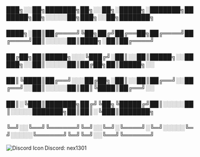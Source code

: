  
### ███╗░░██╗███████╗██╗░░██╗░█████╗░███████╗███████╗██╗░░░░░██╗███╗░░██╗███████╗
### ████╗░██║██╔════╝╚██╗██╔╝██╔══██╗██╔════╝██╔════╝██║░░░░░██║████╗░██║██╔════╝
### ██╔██╗██║█████╗░░░╚███╔╝░██║░░██║█████╗░░█████╗░░██║░░░░░██║██╔██╗██║█████╗░░
### ██║╚████║██╔══╝░░░██╔██╗░██║░░██║██╔══╝░░██╔══╝░░██║░░░░░██║██║╚████║██╔══╝░░
### ██║░╚███║███████╗██╔╝╚██╗╚█████╔╝██║░░░░░██║░░░░░███████╗██║██║░╚███║███████╗
### ╚═╝░░╚══╝╚══════╝╚═╝░░╚═╝░╚════╝░╚═╝░░░░░╚═╝░░░░░╚══════╝╚═╝╚═╝░░╚══╝╚══════╝


<img src="https://static-00.iconduck.com/assets.00/discord-icon-2048x2048-nnt62s2u.png"
     alt="Discord Icon"
     style="float: left; margin-right: 3px;" /> Discord: nex1301
<!--
**NexOffline/NexOffline** is a ✨ _special_ ✨ repository because its `README.md` (this file) appears on your GitHub profile.

Here are some ideas to get you started:

- 🔭 I’m currently working on ...
- 🌱 I’m currently learning ...
- 👯 I’m looking to collaborate on ...
- 🤔 I’m looking for help with ...
- 💬 Ask me about ...
- 📫 How to reach me: ...
- 😄 Pronouns: ...
- ⚡ Fun fact: ...
-->
